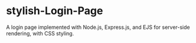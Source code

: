 # stylish-Login-Page
 A login page implemented with Node.js, Express.js, and EJS for server-side rendering, with CSS styling.
